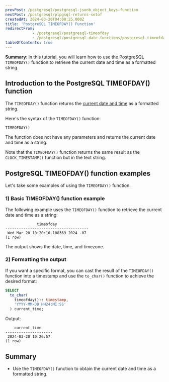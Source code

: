 ```yaml
---
prevPost: /postgresql/postgresql-jsonb_object_keys-function
nextPost: /postgresql/plpgsql-returns-setof
createdAt: 2024-03-20T04:00:25.000Z
title: 'PostgreSQL TIMEOFDAY() Function'
redirectFrom:
            - /postgresql/postgresql-timeofday 
            - /postgresql/postgresql-date-functions/postgresql-timeofday
tableOfContents: true
---
```



**Summary**: in this tutorial, you will learn how to use the PostgreSQL `TIMEOFDAY()` function to retrieve the current date and time as a formatted string.

## Introduction to the PostgreSQL TIMEOFDAY() function

The `TIMEOFDAY()` function returns the [current date and time](/postgresql/postgresql-date-functions/postgresql-current_timestamp) as a formatted string.

Here's the syntax of the `TIMEOFDAY()` function:

```sql
TIMEOFDAY()
```

The function does not have any parameters and returns the current date and time as a string.

Note that the `TIMEOFDAY()` function returns the same result as the `CLOCK_TIMESTAMP()` function but in the text string.

## PostgreSQL TIMEOFDAY() function examples

Let's take some examples of using the `TIMEOFDAY()` function.

### 1) Basic TIMEOFDAY() function example

The following example uses the `TIMEOFDAY()` function to retrieve the current date and time as a string:

```
              timeofday
-------------------------------------
 Wed Mar 20 10:20:10.108369 2024 -07
(1 row)
```

The output shows the date, time, and timezone.

### 2) Formatting the output

If you want a specific format, you can cast the result of the `TIMEOFDAY()` function into a timestamp and use the `to_char()` function to achieve the desired format:

```sql
SELECT
  to_char(
    timeofday():: timestamp,
    'YYYY-MM-DD HH24:MI:SS'
  ) current_time;
```

Output:

```
    current_time
---------------------
 2024-03-20 10:26:57
(1 row)
```

## Summary

- Use the `TIMEOFDAY()` function to obtain the current date and time as a formatted string.
